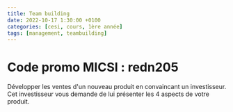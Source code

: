 ```yaml
---
title: Team building
date: 2022-10-17 1:30:00 +0100
categories: [cesi, cours, 1ère année]
tags: [management, teambuilding]
---
```


# Code promo MICSI : redn205

Développer les ventes d'un nouveau produit en convaincant un investisseur. Cet investisseur vous demande de lui présenter les 4 aspects de votre produit.
